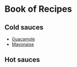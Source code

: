# Book of Recipes

## Cold sauces

* [Guacamole](guacamole.md)
* [Mayonaise](mayo.md)

## Hot sauces
